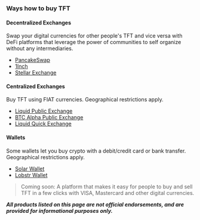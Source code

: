 ### Ways how to buy TFT 

#### Decentralized Exchanges 

Swap your digital currencies for other people's TFT and vice versa with DeFi platforms that leverage the power of communities to self organize without any intermediaries.

- [PancakeSwap](tft_binance_defi)
- [1Inch](tft_1inch)
- [Stellar Exchange](tft_stellar_dex)

#### Centralized Exchanges

Buy TFT using FIAT currencies. Geographical restrictions apply.

- [Liquid Public Exchange](tft_liquid) 
- [BTC Alpha Public Exchange](tft_btc_alpha) 
- [Liquid Quick Exchange](tft_liquid_quick_exchange) 

#### Wallets 

Some wallets let you buy crypto with a debit/credit card or bank transfer. Geographical restrictions apply.

- [Solar Wallet](solar_wallet)
- [Lobstr Wallet](lobstr_wallet) 

> Coming soon: A platform that makes it easy for people to buy and sell TFT in a few clicks with VISA, Mastercard and other digital currencies. 

***All products listed on this page are not official endorsements, and are provided for informational purposes only.***


<!-- | Category        | Ease  | Link                                                   | Description                                                                        | Availability |
| --------------- | ----- | ------------------------------------------------------ | ---------------------------------------------------------------------------------- | ------------ |
| THREEFOLD       | ***** | [GET TFT WEB](https://gettft.com)                      | Easiest way how to buy TFT                                                         | NOW          |
| DEX | ***   | [PancakeSwap on Binance Smart Chain](tft_binance_defi) | Most efficient way how to buy and sell with liquidity providing                    | NOW          |
| PUBLIC EXCHANGE | **    | [Liquid Public Exchange](tft_liquid)                   | A comprehensive and secure trading platform                                        | NOW          |
| PUBLIC EXCHANGE | ***   | [1Inch on Binance Smart Chain](tft_1inch)              | Similar to PancakeSwap - Easy to use decentralised exchange on Binance Smart Chain | NOW          |
| DEX             | *     | [Stellar Exchange](tft_stellar_dex)                    | An integrated exchange on Stellar                                                  | NOW          |
| PUBLIC EXCHANGE | **    | [BTC Alpha Public Exchange](tft_btc_alpha)             | A secure and reliable blockchain asset trading platform                            | NOW          |
| FARMERS         | ***   | [e.g. Mazraa](https://www.mazraa.io/)                  | Mazraa is an example of a farmer that can sell TFT over the counter                | NOW          |
| VISA            | **    | [Liquid Quick Exchange](tft_liquid_quick_exchange)     | Buy TFT easily with a VISA card                                                    | NOW          |
| WALLET          | *     | [Solar Wallet](solar_wallet)                           | Buy TFT using the Solar Wallet                                                     | NOW          |
| WALLET          | *     | [Lobstr Wallet](lobstr_wallet)                         | Buy TFT using the Lobstr Wallet                                                    | NOW          | -->

